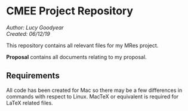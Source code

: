 # CMEE Project Repository

*Author: Lucy Goodyear*  
*Created: 06/12/19*

This repository contains all relevant files for my MRes project.

**Proposal** contains all documents relating to my proposal.

## Requirements

All code has been created for Mac so there may be a few differences in commands with respect to Linux. MacTeX or equivalent is required for LaTeX related files.
